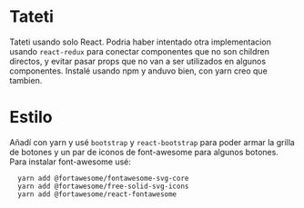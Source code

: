 # Tateti 
Tateti usando solo React. Podria haber intentado otra implementacion usando `react-redux` para conectar componentes que no son children directos, y evitar pasar props que no van a ser utilizados en algunos componentes. Instalé usando npm y anduvo bien, con yarn creo que tambien.
# Estilo
Añadí con yarn y usé `bootstrap` y `react-bootstrap` para poder armar la grilla de botones y un par de iconos de 
font-awesome para algunos botones. Para instalar font-awesome usé:
``` 
  yarn add @fortawesome/fontawesome-svg-core
  yarn add @fortawesome/free-solid-svg-icons
  yarn add @fortawesome/react-fontawesome
```